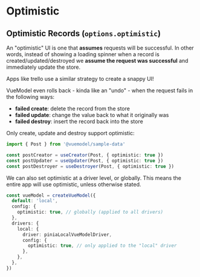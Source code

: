 # Optimistic

## Optimistic Records (`options.optimistic`)
An "optimistic" UI is one that **assumes** requests will be successful. In other words, instead of showing a loading spinner when a record is created/updated/destroyed we **assume the request was successful** and immediately update the store.

Apps like trello use a similar strategy to create a snappy UI!

VueModel even rolls back - kinda like an "undo" - when the request fails in the following ways:
- **failed create**: delete the record from the store
- **failed update**: change the value back to what it originally was
- **failed destroy**: insert the record back into the store

Only create, update and destroy support optimistic:
```ts
import { Post } from '@vuemodel/sample-data'

const postCreator = useCreator(Post, { optimistic: true })
const postUpdater = useUpdater(Post, { optimistic: true })
const postDestroyer = useDestroyer(Post, { optimistic: true })
```

We can also set optimistic at a driver level, or globally. This means the entire app will use optimistic, unless otherwise stated.
```ts
const vueModel = createVueModel({
  default: 'local',
  config: {
    optimistic: true, // globally (applied to all drivers)
  },
  drivers: {
    local: {
      driver: piniaLocalVueModelDriver,
      config: {
        optimistic: true, // only applied to the "local" driver
      },
    },
  },
})
```
